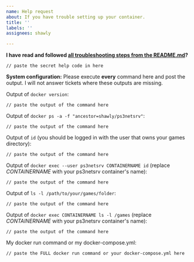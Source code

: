 ```yaml
---
name: Help request
about: If you have trouble setting up your container.
title: ''
labels: ''
assignees: shawly

---
```


**I have read and followed [all troubleshooting steps from the README.md](https://github.com/shawly/docker-ps3netsrv#troubleshooting)?**

```
// paste the secret help code in here
```

**System configuration:**
Please execute **every** command here and post the output. I will not answer tickets where these outputs are missing.

Output of `docker version`:
```
// paste the output of the command here
```

Output of `docker ps -a -f "ancestor=shawly/ps3netsrv"`:
```
// paste the output of the command here
```

Output of `id` (you should be logged in with the user that owns your games directory):
```
// paste the output of the command here
```

Output of `docker exec --user ps3netsrv CONTAINERNAME id` (replace *CONTAINERNAME* with your ps3netsrv container's name):
```
// paste the output of the command here
```

Output of `ls -l /path/to/your/games/folder`:
```
// paste the output of the command here
```

Output of `docker exec CONTAINERNAME ls -l /games` (replace *CONTAINERNAME* with your ps3netsrv container's name):
```
// paste the output of the command here
```

My docker run command or my docker-compose.yml:
```
// paste the FULL docker run command or your docker-compose.yml here
```
